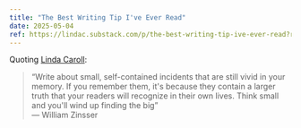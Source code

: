```yaml
---
title: "The Best Writing Tip I've Ever Read"
date: 2025-05-04
ref: https://lindac.substack.com/p/the-best-writing-tip-ive-ever-read?r=5lwff8&utm_medium=ios&triedRedirect=true
---
```

Quoting [Linda Caroll](https://lindac.substack.com/p/the-best-writing-tip-ive-ever-read?r=5lwff8&utm_medium=ios&triedRedirect=true):

> “Write about small, self-contained incidents that are still vivid in your memory. If you remember them, it's because they contain a larger truth that your readers will recognize in their own lives. Think small and you'll wind up finding the big”  
― William Zinsser